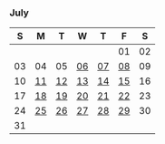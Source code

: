 ### July

| S | M | T | W | T | F | S |
|---|---|---|---|---|---|---|
|   |   |   |   |   | 01 | 02 |
| 03 | 04 | 05 | [06](06.md) | [07](07.md) | [08](08.md) | 09 |
| 10 | [11](11.md) | [12](12.md) | [13](13.md) | [14](14.md)  | [15](15.md) | 16 |
| 17 | [18](18.md) | [19](19.md) | [20](20.md) | [21](21.md) | [22](22.md) | 23 |
| 24 | [25](25.md) | [26](26.md) | [27](27.md) | [28](28.md) | [29](29.md) | 30 |
| 31 |